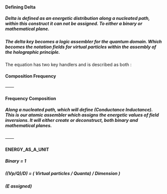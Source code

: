 #### Defining Delta 

##### Delta is defined as an energetic distribution along a nucleated path, within this construct it can not be assigned. To either a binary or mathematical plane. 

##### The delta key becomes a logic assembler for the quantum domain. Which becomes the notation fields for virtual particles within the assembly of the holographic principle.  
The equation has two key handlers and is described as both :

#### Composition Frequency 
——
#### Frequency Composition 

##### Along a nucleated path, which will define (Conductance Inductance). This is our atomic assembler which assigns the energetic values of field inversions. It will either create or deconstruct, both binary and mathematical planes.

——
#### ENERGY_AS_A_UNIT

##### Binary = 1
##### ((Vp/Q)/D) = ( Virtual particles / Quanta) / Dimension )
##### (E assigned)
